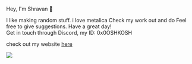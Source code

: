 

# <h2 align="center">

Hey, I'm Shravan 👋</h2><br>

I like making random stuff.
i love metalica 
Check my work out and do Feel free to give suggestions. Have a great day!  <br>
Get in touch through Discord, my ID: 0x0OSHKOSH

check out my website [here](https://shravan.lol)


  ![](https://komarev.com/ghpvc/?username=Shravan2073&color=blue)


<!--
Shravan2073/Shravan2073 is a ✨ special ✨ repository because its `README.md` (this file) appears on your GitHub profile.
You can click the Preview link to take a look at your changes.
--->
